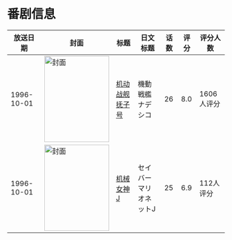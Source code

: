 # 番剧信息

|放送日期|封面|标题|日文标题|话数|评分|评分人数|
|---|---|---|---|---|---|---|
|1996-10-01|<img src="//lain.bgm.tv/pic/cover/c/2b/8a/515_WDLV4.jpg" alt="封面" style="width:150px;height:200px;object-fit:cover;">|[机动战舰抚子号](https://bangumi.tv/subject/515)|機動戦艦ナデシコ|26|8.0|1606人评分|
|1996-10-01|<img src="//lain.bgm.tv/pic/cover/c/86/17/6254_5Sbd6.jpg" alt="封面" style="width:150px;height:200px;object-fit:cover;">|[机械女神J](https://bangumi.tv/subject/6254)|セイバーマリオネットJ|25|6.9|112人评分|
